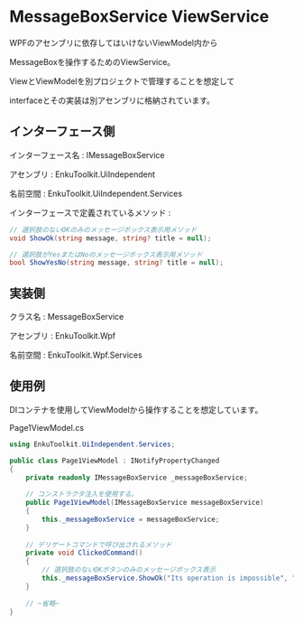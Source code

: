 # MessageBoxService ViewService

WPFのアセンブリに依存してはいけないViewModel内から

MessageBoxを操作するためのViewService。

ViewとViewModelを別プロジェクトで管理することを想定して

interfaceとその実装は別アセンブリに格納されています。



## インターフェース側

インターフェース名 : IMessageBoxService

アセンブリ : EnkuToolkit.UiIndependent

名前空間 : EnkuToolkit.UiIndependent.Services

インターフェースで定義されているメソッド :

```c#
// 選択肢のないOKのみのメッセージボックス表示用メソッド
void ShowOk(string message, string? title = null);

// 選択肢がYesまたはNoのメッセージボックス表示用メソッド
bool ShowYesNo(string message, string? title = null);
```



## 実装側

クラス名 : MessageBoxService

アセンブリ : EnkuToolkit.Wpf

名前空間 : EnkuToolkit.Wpf.Services



## 使用例

DIコンテナを使用してViewModelから操作することを想定しています。



Page1ViewModel.cs

```c#
using EnkuToolkit.UiIndependent.Services;

public class Page1ViewModel : INotifyPropertyChanged
{
    private readonly IMessageBoxService _messageBoxService;
    
    // コンストラクタ注入を使用する。
    public Page1ViewModel(IMessageBoxService messageBoxService)
    {
        this._messageBoxService = messageBoxService;
    }
    
    // デリゲートコマンドで呼び出されるメソッド
    private void ClickedCommand()
    {
        // 選択肢のないOKボタンのみのメッセージボックス表示
        this._messageBoxService.ShowOk("Its operation is impossible", "hello Worning");
    }
    
    // ~省略~
}
```
